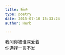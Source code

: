 ```yaml
---  
title: 短诗  
type: poetry  
date: 2015-07-10 15:33:24  
author: Herb  

---  
```

我问你被谁深爱着  
你选择一言不发